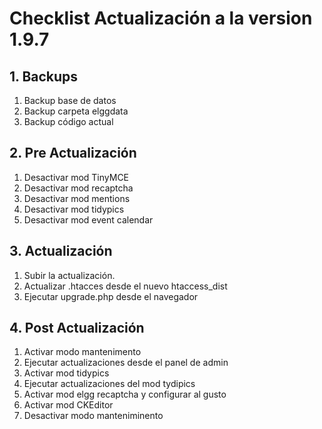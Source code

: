 # Checklist Actualización a la version 1.9.7

## 1. Backups
  1. Backup base de datos
  2. Backup carpeta elggdata
  3. Backup código actual

## 2. Pre Actualización
  1. Desactivar mod TinyMCE  
  2. Desactivar mod recaptcha
  3. Desactivar mod mentions
  4. Desactivar mod tidypics
  5. Desactivar mod event calendar

## 3. Actualización
  1. Subir la actualización.
  2. Actualizar .htacces desde el nuevo htaccess_dist
  3. Ejecutar upgrade.php desde el navegador

## 4. Post Actualización
  1. Activar modo mantenimento
  2. Ejecutar actualizaciones desde el panel de admin
  3. Activar mod tidypics
  4. Ejecutar actualizaciones del mod tydipics
  5. Activar mod elgg recaptcha y configurar al gusto
  6. Activar mod CKEditor
  7. Desactivar modo manteniminento  
